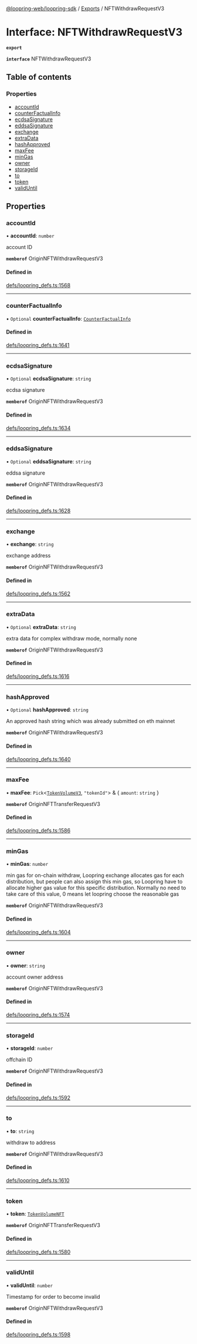 [@loopring-web/loopring-sdk](../README.md) / [Exports](../modules.md) / NFTWithdrawRequestV3

# Interface: NFTWithdrawRequestV3

**`export`**

**`interface`** NFTWithdrawRequestV3

## Table of contents

### Properties

- [accountId](NFTWithdrawRequestV3.md#accountid)
- [counterFactualInfo](NFTWithdrawRequestV3.md#counterfactualinfo)
- [ecdsaSignature](NFTWithdrawRequestV3.md#ecdsasignature)
- [eddsaSignature](NFTWithdrawRequestV3.md#eddsasignature)
- [exchange](NFTWithdrawRequestV3.md#exchange)
- [extraData](NFTWithdrawRequestV3.md#extradata)
- [hashApproved](NFTWithdrawRequestV3.md#hashapproved)
- [maxFee](NFTWithdrawRequestV3.md#maxfee)
- [minGas](NFTWithdrawRequestV3.md#mingas)
- [owner](NFTWithdrawRequestV3.md#owner)
- [storageId](NFTWithdrawRequestV3.md#storageid)
- [to](NFTWithdrawRequestV3.md#to)
- [token](NFTWithdrawRequestV3.md#token)
- [validUntil](NFTWithdrawRequestV3.md#validuntil)

## Properties

### accountId

• **accountId**: `number`

account ID

**`memberof`** OriginNFTWithdrawRequestV3

#### Defined in

[defs/loopring_defs.ts:1568](https://github.com/Loopring/loopring_sdk/blob/fd60be9/src/defs/loopring_defs.ts#L1568)

___

### counterFactualInfo

• `Optional` **counterFactualInfo**: [`CounterFactualInfo`](CounterFactualInfo.md)

#### Defined in

[defs/loopring_defs.ts:1641](https://github.com/Loopring/loopring_sdk/blob/fd60be9/src/defs/loopring_defs.ts#L1641)

___

### ecdsaSignature

• `Optional` **ecdsaSignature**: `string`

ecdsa signature

**`memberof`** OriginNFTWithdrawRequestV3

#### Defined in

[defs/loopring_defs.ts:1634](https://github.com/Loopring/loopring_sdk/blob/fd60be9/src/defs/loopring_defs.ts#L1634)

___

### eddsaSignature

• `Optional` **eddsaSignature**: `string`

eddsa signature

**`memberof`** OriginNFTWithdrawRequestV3

#### Defined in

[defs/loopring_defs.ts:1628](https://github.com/Loopring/loopring_sdk/blob/fd60be9/src/defs/loopring_defs.ts#L1628)

___

### exchange

• **exchange**: `string`

exchange address

**`memberof`** OriginNFTWithdrawRequestV3

#### Defined in

[defs/loopring_defs.ts:1562](https://github.com/Loopring/loopring_sdk/blob/fd60be9/src/defs/loopring_defs.ts#L1562)

___

### extraData

• `Optional` **extraData**: `string`

extra data for complex withdraw mode, normally none

**`memberof`** OriginNFTWithdrawRequestV3

#### Defined in

[defs/loopring_defs.ts:1616](https://github.com/Loopring/loopring_sdk/blob/fd60be9/src/defs/loopring_defs.ts#L1616)

___

### hashApproved

• `Optional` **hashApproved**: `string`

An approved hash string which was already submitted on eth mainnet

**`memberof`** OriginNFTWithdrawRequestV3

#### Defined in

[defs/loopring_defs.ts:1640](https://github.com/Loopring/loopring_sdk/blob/fd60be9/src/defs/loopring_defs.ts#L1640)

___

### maxFee

• **maxFee**: `Pick`<[`TokenVolumeV3`](TokenVolumeV3.md), ``"tokenId"``\> & { `amount`: `string`  }

**`memberof`** OriginNFTTransferRequestV3

#### Defined in

[defs/loopring_defs.ts:1586](https://github.com/Loopring/loopring_sdk/blob/fd60be9/src/defs/loopring_defs.ts#L1586)

___

### minGas

• **minGas**: `number`

min gas for on-chain withdraw, Loopring exchange allocates gas for each distribution, but people can also assign this min gas, so Loopring have to allocate higher gas value for this specific distribution. Normally no need to take care of this value, 0 means let loopring choose the reasonable gas

**`memberof`** OriginNFTWithdrawRequestV3

#### Defined in

[defs/loopring_defs.ts:1604](https://github.com/Loopring/loopring_sdk/blob/fd60be9/src/defs/loopring_defs.ts#L1604)

___

### owner

• **owner**: `string`

account owner address

**`memberof`** OriginNFTWithdrawRequestV3

#### Defined in

[defs/loopring_defs.ts:1574](https://github.com/Loopring/loopring_sdk/blob/fd60be9/src/defs/loopring_defs.ts#L1574)

___

### storageId

• **storageId**: `number`

offchain ID

**`memberof`** OriginNFTWithdrawRequestV3

#### Defined in

[defs/loopring_defs.ts:1592](https://github.com/Loopring/loopring_sdk/blob/fd60be9/src/defs/loopring_defs.ts#L1592)

___

### to

• **to**: `string`

withdraw to address

**`memberof`** OriginNFTWithdrawRequestV3

#### Defined in

[defs/loopring_defs.ts:1610](https://github.com/Loopring/loopring_sdk/blob/fd60be9/src/defs/loopring_defs.ts#L1610)

___

### token

• **token**: [`TokenVolumeNFT`](TokenVolumeNFT.md)

**`memberof`** OriginNFTTransferRequestV3

#### Defined in

[defs/loopring_defs.ts:1580](https://github.com/Loopring/loopring_sdk/blob/fd60be9/src/defs/loopring_defs.ts#L1580)

___

### validUntil

• **validUntil**: `number`

Timestamp for order to become invalid

**`memberof`** OriginNFTWithdrawRequestV3

#### Defined in

[defs/loopring_defs.ts:1598](https://github.com/Loopring/loopring_sdk/blob/fd60be9/src/defs/loopring_defs.ts#L1598)
